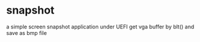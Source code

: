 snapshot
========

a simple screen snapshot application under UEFI
get vga buffer by blt() and save as bmp file

